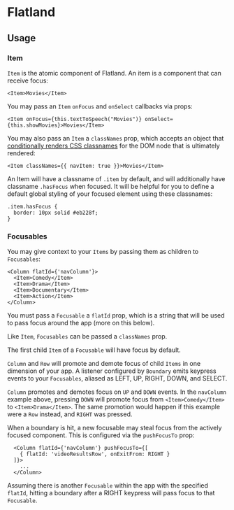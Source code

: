 # Flatland #

## Usage ##

### Item ###
`Item` is the atomic component of Flatland. An item is a component that can receive focus:

```
<Item>Movies</Item>
```

You may pass an `Item` `onFocus` and `onSelect` callbacks via props:


```
<Item onFocus={this.textToSpeech("Movies")} onSelect={this.showMovies}>Movies</Item>
```

You may also pass an `Item` a `classNames` prop, which accepts an object that [conditionally renders CSS classnames](https://github.com/JedWatson/classnames) for the DOM node that is ultimately rendered:

```
<Item classNames={{ navItem: true }}>Movies</Item>
```

An Item will have a classname of `.item` by default, and will additionally have classname `.hasFocus` when focused. It will be helpful for you to define a default global styling of your focused element using these classnames:

```
.item.hasFocus {
  border: 10px solid #eb228f;
}
```

### Focusables ###
You may give context to your `Items` by passing them as children to `Focusables`:

```
<Column flatId={'navColumn'}>
  <Item>Comedy</Item>
  <Item>Drama</Item>
  <Item>Documentary</Item>
  <Item>Action</Item>
</Column>
```
You must pass a `Focusable` a `flatId` prop, which is a string that will be used to pass focus around the app (more on this below).

Like `Item`, `Focusables` can be passed a `classNames` prop.

The first child `Item` of a `Focusable` will have focus by default.

`Column` and `Row` will promote and demote focus of child `Items` in one dimension of your app. A listener configured by `Boundary` emits keypress events to your `Focusables`, aliased as LEFT, UP, RIGHT, DOWN, and SELECT.

`Column` promotes and demotes focus on `UP` and `DOWN` events. In the `navColumn` example above, pressing `DOWN` will promote focus from `<Item>Comedy</Item>` to `<Item>Drama</Item>`. The same promotion would happen if this example were a `Row` instead, and `RIGHT` was pressed.

When a boundary is hit, a new focusable may steal focus from the actively focused component. This is configured via the `pushFocusTo` prop:

```
  <Column flatId={'navColumn'} pushFocusTo={[
    { flatId: 'videoResultsRow', onExitFrom: RIGHT }
  ]}>
    ...
  </Column>
```

Assuming there is another `Focusable` within the app with the specified `flatId`, hitting a boundary after a RIGHT keypress will pass focus to that `Focusable`.
